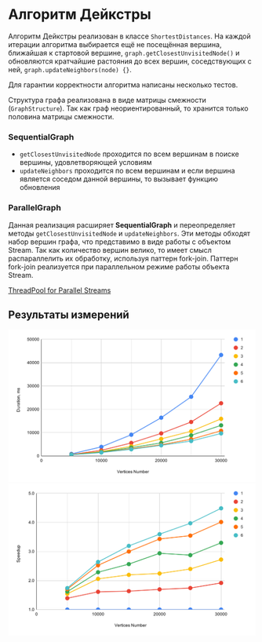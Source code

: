 # Алгоритм Дейкстры

Алгоритм Дейкстры реализован в классе `ShortestDistances`. На каждой итерации
алгоритма выбирается ещё не посещённая вершина, ближайшая к стартовой вершине,
`graph.getClosestUnvisitedNode()` и обновляются кратчайшие растояния до всех
вершин, соседствующих с ней, `graph.updateNeighbors(node) {}`.

Для гарантии корректности алгоритма написаны несколько тестов.

Структура графа реализована в виде матрицы смежности (`GraphStructure`). Так как
граф неориентированный, то хранится только половина матрицы смежности.

### SequentialGraph
* `getClosestUnvisitedNode` проходится по всем вершинам в поиске вершины,
удовлетворяющей условиям
* `updateNeighbors` проходится по всем вершинам и если вершина является соседом
данной вершины, то вызывает функцию обновления

### ParallelGraph

Данная реализация расширяет **SequentialGraph** и переопределяет методы
`getClosestUnvisitedNode` и `updateNeighbors`. Эти методы обходят набор вершин
графа, что представимо в виде работы с объектом Stream. Так как количество вершин
велико, то имеет смысл распараллелить их обработку, используя паттерн fork-join.
Паттерн fork-join реализуется при параллельном режиме работы объекта Stream.

[ThreadPool for Parallel Streams](https://www.baeldung.com/java-8-parallel-streams-custom-threadpool)

## Результаты измерений
![duration](res/duration.svg)
![speedup](res/speedup.svg)
